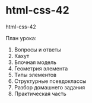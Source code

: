 # html-css-42
html-css-42

План урока:

1. Вопросы и ответы
2. Кахут
3. Блочная модель
4. Геометрия элемента
5. Типы элементов
6. Структурные псевдоклассы
7. Разбор домашнего задания
8. Практическая часть